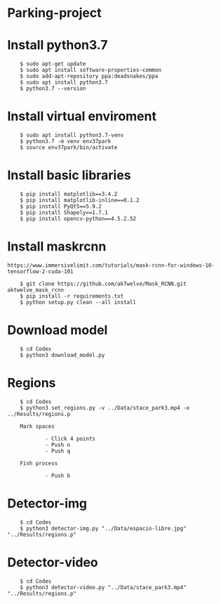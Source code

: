 # Parking-project


# Install python3.7

        $ sudo apt-get update
        $ sudo apt install software-properties-common
        $ sudo add-apt-repository ppa:deadsnakes/ppa
        $ sudo apt install python3.7
        $ python3.7 --version

# Install virtual enviroment

        $ sudo apt install python3.7-venv
        $ python3.7 -m venv env37park
        $ source env37park/bin/activate

# Install basic libraries

        $ pip install matplotlib==3.4.2
        $ pip install matplotlib-inline==0.1.2
        $ pip install PyQt5==5.9.2
        $ pip install Shapely==1.7.1
        $ pip install opencv-python==4.5.2.52

# Install maskrcnn

    https://www.immersivelimit.com/tutorials/mask-rcnn-for-windows-10-tensorflow-2-cuda-101

        $ git clone https://github.com/akTwelve/Mask_RCNN.git aktwelve_mask_rcnn
        $ pip install -r requirements.txt
        $ python setup.py clean --all install


# Download model

        $ cd Codes
        $ python3 download_model.py

# Regions

        $ cd Codes
        $ python3 set_regions.py -v ../Data/stace_park3.mp4 -o ../Results/regions.p

        Mark spaces                 
                
                - Click 4 points
                - Push n
                - Push q
        
        Fish process
                
                - Push b

# Detector-img

        $ cd Codes
        $ python3 detector-img.py "../Data/espacio-libre.jpg" "../Results/regions.p"

# Detector-video

        $ cd Codes
        $ python3 detector-video.py "../Data/stace_park3.mp4" "../Results/regions.p"
